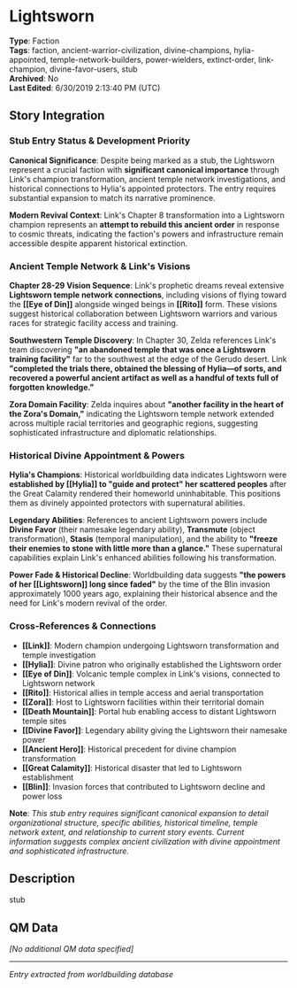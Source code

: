 # Lightsworn

**Type**: Faction  
**Tags**: faction, ancient-warrior-civilization, divine-champions, hylia-appointed, temple-network-builders, power-wielders, extinct-order, link-champion, divine-favor-users, stub  
**Archived**: No  
**Last Edited**: 6/30/2019 2:13:40 PM (UTC)

## Story Integration

### Stub Entry Status & Development Priority
**Canonical Significance**: Despite being marked as a stub, the Lightsworn represent a crucial faction with **significant canonical importance** through Link's champion transformation, ancient temple network investigations, and historical connections to Hylia's appointed protectors. The entry requires substantial expansion to match its narrative prominence.

**Modern Revival Context**: Link's Chapter 8 transformation into a Lightsworn champion represents an **attempt to rebuild this ancient order** in response to cosmic threats, indicating the faction's powers and infrastructure remain accessible despite apparent historical extinction.

### Ancient Temple Network & Link's Visions
**Chapter 28-29 Vision Sequence**: Link's prophetic dreams reveal extensive **Lightsworn temple network connections**, including visions of flying toward the **[[Eye of Din]]** alongside winged beings in **[[Rito]]** form. These visions suggest historical collaboration between Lightsworn warriors and various races for strategic facility access and training.

**Southwestern Temple Discovery**: In Chapter 30, Zelda references Link's team discovering **"an abandoned temple that was once a Lightsworn training facility"** far to the southwest at the edge of the Gerudo desert. Link **"completed the trials there, obtained the blessing of Hylia—of sorts, and recovered a powerful ancient artifact as well as a handful of texts full of forgotten knowledge."**

**Zora Domain Facility**: Zelda inquires about **"another facility in the heart of the Zora's Domain,"** indicating the Lightsworn temple network extended across multiple racial territories and geographic regions, suggesting sophisticated infrastructure and diplomatic relationships.

### Historical Divine Appointment & Powers
**Hylia's Champions**: Historical worldbuilding data indicates Lightsworn were **established by [[Hylia]] to "guide and protect" her scattered peoples** after the Great Calamity rendered their homeworld uninhabitable. This positions them as divinely appointed protectors with supernatural abilities.

**Legendary Abilities**: References to ancient Lightsworn powers include **Divine Favor** (their namesake legendary ability), **Transmute** (object transformation), **Stasis** (temporal manipulation), and the ability to **"freeze their enemies to stone with little more than a glance."** These supernatural capabilities explain Link's enhanced abilities following his transformation.

**Power Fade & Historical Decline**: Worldbuilding data suggests **"the powers of her [[Lightsworn]] long since faded"** by the time of the Blin invasion approximately 1000 years ago, explaining their historical absence and the need for Link's modern revival of the order.

### Cross-References & Connections
- **[[Link]]**: Modern champion undergoing Lightsworn transformation and temple investigation
- **[[Hylia]]**: Divine patron who originally established the Lightsworn order
- **[[Eye of Din]]**: Volcanic temple complex in Link's visions, connected to Lightsworn network
- **[[Rito]]**: Historical allies in temple access and aerial transportation
- **[[Zora]]**: Host to Lightsworn facilities within their territorial domain
- **[[Death Mountain]]**: Portal hub enabling access to distant Lightsworn temple sites
- **[[Divine Favor]]**: Legendary ability giving the Lightsworn their namesake power
- **[[Ancient Hero]]**: Historical precedent for divine champion transformation
- **[[Great Calamity]]**: Historical disaster that led to Lightsworn establishment
- **[[Blin]]**: Invasion forces that contributed to Lightsworn decline and power loss

**Note**: *This stub entry requires significant canonical expansion to detail organizational structure, specific abilities, historical timeline, temple network extent, and relationship to current story events. Current information suggests complex ancient civilization with divine appointment and sophisticated infrastructure.*

## Description
stub

## QM Data
*[No additional QM data specified]*

---
*Entry extracted from worldbuilding database*
